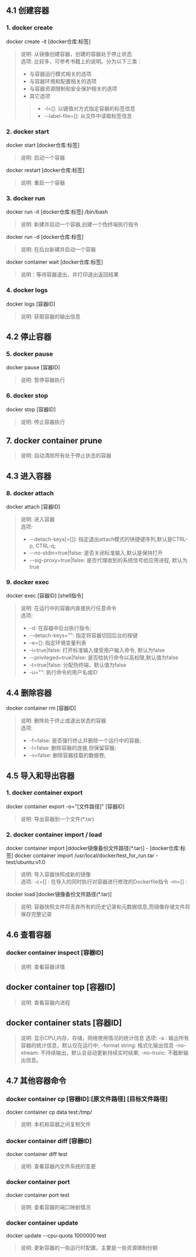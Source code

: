 ## 4.1 创建容器

### 1. docker create
docker create -it [docker仓库:标签] 
> 说明: 从镜像创建容器，创建的容器处于停止状态 <br/>
> 选项: 比较多，可参考书籍上的说明。分为以下三类：
> * 与容器运行模式相关的选项
> * 与容器环境和配置相关的选项
> * 与容器资源限制和安全保护相关的选项
> * 其它选项
>> * -l=[]: 以键值对方式指定容器的标签信息
>> * --label-file=[]: 从文件中读取标签信息

### 2. docker start
docker start [docker仓库:标签]
> 说明: 启动一个容器 <br/>

docker restart [docker仓库:标签]
> 说明: 重启一个容器 <br/>


### 3. docker run
docker run -it [docker仓库:标签] /bin/bash
> 说明: 新建并启动一个容器,创建一个伪终端执行指令 <br/>

docker run -d [docker仓库:标签]
> 说明: 在后台新建并启动一个容器 <br/>

docker container wait [docker仓库:标签]
> 说明：等待容器退出，并打印退出返回结果 <br/>

 
### 4. docker logs
docker logs [容器ID]
> 说明: 获取容器的输出信息 <br/>

## 4.2 停止容器

### 5. docker pause
docker pause [容器ID]
> 说明: 暂停容器执行 <br/>

### 6. docker stop 
docker stop [容器ID]
> 说明: 停止容器执行 <br/>

## 7. docker container prune
> 说明: 自动清除所有处于停止状态的容器 <br/>
 

## 4.3 进入容器

### 8. docker attach 
docker attach [容器ID]
> 说明: 进入容器 <br/>
> 选项:
> * --detach-keys[=[]]: 指定退出attach模式的快捷键序列,默认是CTRL-p, CTRL-q;
> * --no-stdin=true|false: 是否关闭标准输入,默认是保持打开
> * --sig-proxy=true|false: 是否代理收到的系统信号给应用进程, 默认为true

### 9. docker exec
docker exec [容器ID] [shell指令]
> 说明: 在运行中的容器内直接执行任意命令 <br/>
> 选项:
> * -d: 在容器中后台执行指令;
> * --detach-keys="": 指定将容器切回后台的按键
> * -e=[]: 指定环境变量列表
> * -i=true|false: 打开标准输入接受用户输入命令, 默认为false
> * --privileged=true|false: 是否给执行命令以高权限,默认值为false
> * -t=true|false: 分配伪终端，默认值为false
> * -u="": 执行命令的用户名或ID 

## 4.4 删除容器
docker container rm [容器ID]
> 说明: 删除处于终止或退出状态的容器 <br/>
> 选项:
> * -f=false: 是否强行终止并删除一个运行中的容器;
> * -l=false: 删除容器的连接,但保留容器;
> * -v=false: 删除容器挂载的数据卷;

## 4.5 导入和导出容器
### 1. docker container export
docker container export -o="[文件路径]" [容器ID]
> 说明: 导出容器到一个文件(*.tar) <br/>


### 2. docker container import / load
docker container import [ddocker镜像备份文件路径(*.tar)] - [docker仓库:标签]
docker container import /usr/local/docker/test_for_run.tar - test/ubuntu:v1.0
> 说明: 导入容器快照成新的镜像 <br/>
> 选项:
-c=[] : 在导入的同时执行对容器进行修改的Dockerfile指令
-m=[] : 

docker load [docker镜像备份文件路径(*.tar)]
> 说明: 容器快照文件将丢弃所有的历史记录和元数据信息,而镜像存储文件将保存完整记录 <br/>

## 4.6 查看容器
### docker container inspect [容器ID]
> 说明: 查看容器详情

## docker container top [容器ID]
> 说明: 查看容器内进程

## docker container stats [容器ID]
> 说明: 显示CPU,内存，存储，网络使用情况的统计信息
> 选项:
-a : 输出所有容器的统计信息，默认仅在运行中;
-format string: 格式化输出信息
-no-stream: 不持续输出，默认会自动更新持续实时结果;
-no-trunc: 不截断输出信息。

## 4.7 其他容器命令
### docker container cp [容器ID]:[原文件路径] [目标文件路径] 
docker container cp data test:/tmp/
> 说明: 本机和容器之间复制文件

### docker container diff [容器ID]
docker container diff test
> 说明: 查看容器内文件系统的变更

### docker container port
docker container port test
> 说明: 查看容器的端口映射情况

### docker container update
docker update --cpu-quota 1000000 test
> 说明: 更新容器的一些运行时配置，主要是一些资源限制份额




